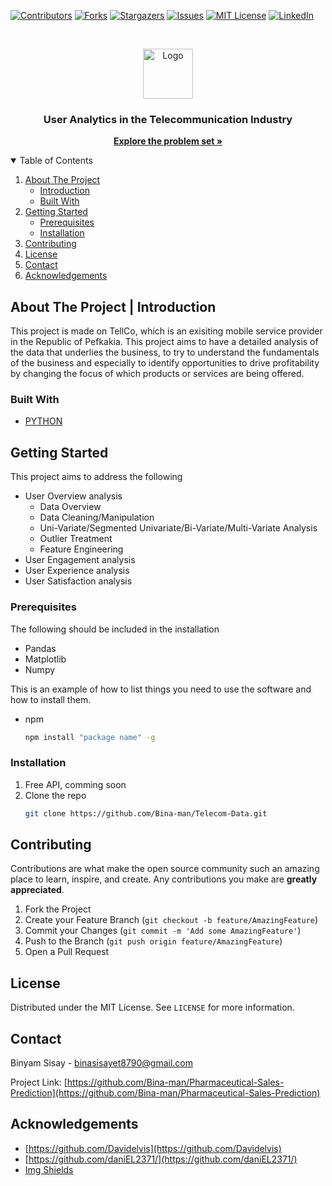 [![Contributors][contributors-shield]][contributors-url]
[![Forks][forks-shield]][forks-url]
[![Stargazers][stars-shield]][stars-url]
[![Issues][issues-shield]][issues-url]
[![MIT License][license-shield]][license-url]
[![LinkedIn][linkedin-shield]][linkedin-url]



<!-- PROJECT LOGO -->
<br />
<p align="center">
  <a href="https://github.com/othneildrew/Best-README-Template">
    <img src="https://liu.se/dfsmedia/dd35e243dfb7406993c1815aaf88a675/27403-50065/statistik-telekom-istock-502126900" alt="Logo" width="80" height="80">
  </a>

  <h3 align="center">User Analytics in the Telecommunication Industry</h3>

  <p align="center">
    <a href="https://docs.google.com/document/d/1nLNOd9nlXV7QJSsg2IYXIQ67-wLa8ugx6RuMmVuY0mY/edit"><strong>Explore the problem set »</strong></a>
    <br />
  </p>
</p>



<!-- TABLE OF CONTENTS -->
<details open="open">
  <summary>Table of Contents</summary>
  <ol>
    <li>
      <a href="#built-with">About The Project</a>
      <ul>
        <li><a href="#built-with">Introduction</a></li>
        <li><a href="#built-with">Built With</a></li>
      </ul>
    </li>
    <li>
      <a href="#getting-started">Getting Started</a>
      <ul>
        <li><a href="#prerequisites">Prerequisites</a></li>
        <li><a href="#installation">Installation</a></li>
      </ul>
    </li>
    <li><a href="#contributing">Contributing</a></li>
    <li><a href="#license">License</a></li>
    <li><a href="#contact">Contact</a></li>
    <li><a href="#acknowledgements">Acknowledgements</a></li>
  </ol>
</details>



<!-- ABOUT THE PROJECT -->
## About The Project | Introduction
This project is made  on TellCo, which is an exisiting mobile service provider in the Republic of Pefkakia. This project aims to  have a detailed analysis of the data that underlies the business, to try to understand the fundamentals of the business and especially to identify opportunities to drive profitability by changing the focus of which products or services are being offered.


### Built With

* [PYTHON](https://python.org/)



<!-- GETTING STARTED -->
## Getting Started
This project aims to address the following
* User Overview analysis
  * Data Overview 
  * Data Cleaning/Manipulation
  * Uni-Variate/Segmented Univariate/Bi-Variate/Multi-Variate Analysis
  * Outlier Treatment
  * Feature Engineering
* User Engagement analysis
* User Experience analysis
* User Satisfaction analysis


### Prerequisites
The following should be included in the installation
* Pandas
* Matplotlib
* Numpy
 
This is an example of how to list things you need to use the software and how to install them.
* npm
  ```sh
  npm install "package name" -g
  ```

### Installation

1. Free API, comming soon
2. Clone the repo
   ```sh
   git clone https://github.com/Bina-man/Telecom-Data.git
   ```







<!-- CONTRIBUTING -->
## Contributing

Contributions are what make the open source community such an amazing place to learn, inspire, and create. Any contributions you make are **greatly appreciated**.

1. Fork the Project
2. Create your Feature Branch (`git checkout -b feature/AmazingFeature`)
3. Commit your Changes (`git commit -m 'Add some AmazingFeature'`)
4. Push to the Branch (`git push origin feature/AmazingFeature`)
5. Open a Pull Request



<!-- LICENSE -->
## License

Distributed under the MIT License. See `LICENSE` for more information.



<!-- CONTACT -->
## Contact

Binyam Sisay - binasisayet8790@gmail.com

Project Link: [https://github.com/Bina-man/Pharmaceutical-Sales-Prediction](https://github.com/Bina-man/Pharmaceutical-Sales-Prediction)



<!-- ACKNOWLEDGEMENTS -->
## Acknowledgements
*  [https://github.com/Davidelvis](https://github.com/Davidelvis)
*  [https://github.com/daniEL2371/](https://github.com/daniEL2371/)
*  [Img Shields](https://shields.io)





<!-- MARKDOWN LINKS & IMAGES -->
<!-- https://www.markdownguide.org/basic-syntax/#reference-style-links -->
[contributors-shield]: https://img.shields.io/github/contributors/Bina-man/Telecom-Data.svg?style=for-the-badge
[contributors-url]: https://github.com/Bina-man/Telecom-Data/graphs/contributors

[forks-shield]: https://img.shields.io/github/forks/Bina-man/Telecom-Data.svg?style=for-the-badge
[forks-url]: https://github.com/Bina-man/Telecom-Data/network/members

[stars-shield]: https://img.shields.io/github/stars/Bina-man/Telecom-Data.svg?style=for-the-badge
[stars-url]: https://github.com/Bina-man/Telecom-Data/stargazers

[issues-shield]: https://img.shields.io/github/issues/Bina-man/Telecom-Data.svg?style=for-the-badge
[issues-url]: https://github.com/Bina-man/Telecom-Data/issues

[license-shield]: https://img.shields.io/github/license/Bina-man/Telecom-Data.svg?style=for-the-badge
[license-url]: https://github.com/Bina-man/Telecom-Data/blob/master/LICENSE.txt

[linkedin-shield]: https://img.shields.io/badge/-LinkedIn-black.svg?style=for-the-badge&logo=linkedin&colorB=555
[linkedin-url]: https://linkedin.com/in/bina-man

[product-screenshot]: images/screenshot.png
